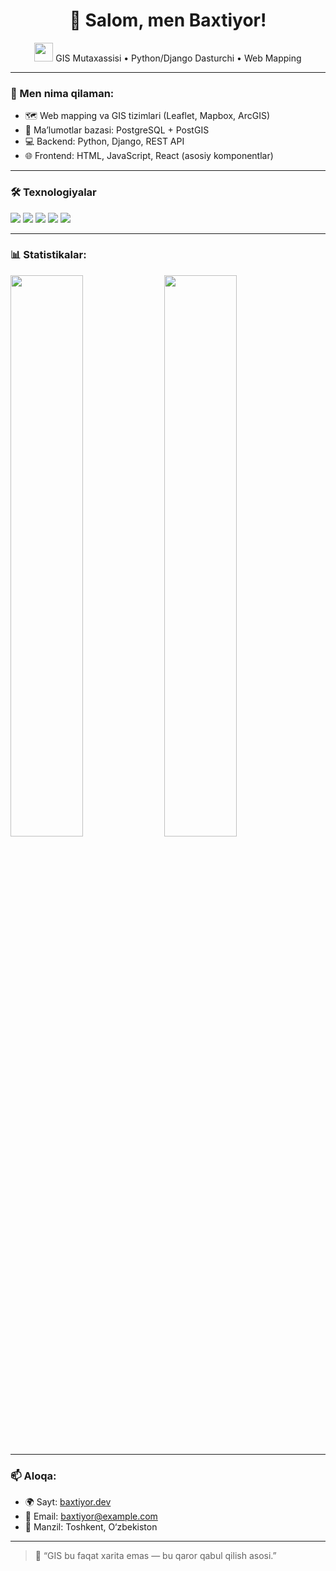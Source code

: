 <h1 align="center">👋 Salom, men Baxtiyor!</h1>

<p align="center">
  <img src="https://media.giphy.com/media/hvRJCLFzcasrR4ia7z/giphy.gif" width="30"/> GIS Mutaxassisi • Python/Django Dasturchi • Web Mapping
</p>

---

### 🧭 Men nima qilaman:

- 🗺️ Web mapping va GIS tizimlari (Leaflet, Mapbox, ArcGIS)
- 🔄 Ma’lumotlar bazasi: PostgreSQL + PostGIS
- 💻 Backend: Python, Django, REST API
- 🌐 Frontend: HTML, JavaScript, React (asosiy komponentlar)

---

### 🛠 Texnologiyalar

<p align="left">
  <img src="https://img.shields.io/badge/Python-3670A0?style=for-the-badge&logo=python&logoColor=ffdd54"/>
  <img src="https://img.shields.io/badge/Django-092E20?style=for-the-badge&logo=django&logoColor=white"/>
  <img src="https://img.shields.io/badge/PostgreSQL-316192?style=for-the-badge&logo=postgresql&logoColor=white"/>
  <img src="https://img.shields.io/badge/Leaflet-199900?style=for-the-badge&logo=leaflet&logoColor=white"/>
  <img src="https://img.shields.io/badge/GitHub-181717?style=for-the-badge&logo=github&logoColor=white"/>
</p>

---

### 📊 Statistikalar:

<p align="left">
  <img width="48%" src="https://github-readme-stats.vercel.app/api?username=baxtiyor-gis&show_icons=true&theme=radical" />
  <img width="48%" src="https://github-readme-stats.vercel.app/api/top-langs/?username=baxtiyor-gis&layout=compact&theme=radical" />
</p>

---

### 📫 Aloqa:

- 🌍 Sayt: [baxtiyor.dev](https://baxtiyor.dev)
- 📧 Email: baxtiyor@example.com
- 🧭 Manzil: Toshkent, O‘zbekiston

---

> 🧠 “GIS bu faqat xarita emas — bu qaror qabul qilish asosi.”  
